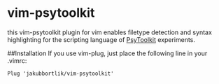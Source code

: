 vim-psytoolkit
=========
this vim-psytoolkit plugin for vim enables filetype detection and syntax
highlighting for the scripting language of
[PsyToolkit](https://www.psytoolkit.org) experiments.

##Installation
If you use vim-plug, just place the following line in your .vimrc:
```
Plug 'jakubbortlik/vim-psytoolkit'
```

